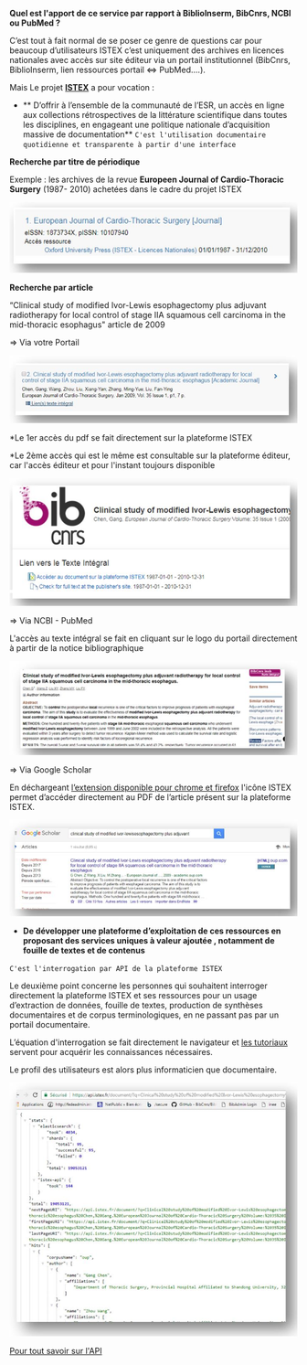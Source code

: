 **Quel est l'apport de ce service par rapport à BiblioInserm, BibCnrs, NCBI ou PubMed ?**


C’est tout à fait normal de se poser ce genre de questions car pour beaucoup d’utilisateurs ISTEX c’est uniquement des archives en licences nationales avec accès sur  site éditeur via un portail institutionnel (BibCnrs, BiblioInserm, lien ressources portail <=> PubMed....).
 
Mais Le projet **[ISTEX](https://www.istex.fr/ )** a pour vocation :
 
- ** D’offrir à l’ensemble de la communauté de l’ESR, un accès en ligne aux collections rétrospectives de la littérature scientifique dans toutes les disciplines, en engageant une politique nationale d’acquisition massive de documentation** 
 `C'est l'utilisation documentaire quotidienne et transparente à partir d'une interface` 




 

**Recherche par titre de périodique**

Exemple : les archives de la revue **Europeen Journal of Cardio-Thoracic Surgery** (1987- 2010) achetées dans le cadre du projet ISTEX 


![ recherchepartitrefac1](../img/fac1.JPG)
 
 

**Recherche par article**


 
“Clinical study of modified Ivor-Lewis esophagectomy plus adjuvant radiotherapy for local control of stage IIA squamous cell carcinoma in the mid-thoracic esophagus" 
 article de 2009


=> Via votre Portail


![ recherchepararticlefac2](../img/fac2.JPG)

 
 
 *Le 1er accès du pdf se fait directement sur la plateforme ISTEX

 *Le 2ème accès qui est le même est consultable sur la plateforme éditeur, car l'accès éditeur et pour l'instant toujours disponible



![ recherchepararticlefac3](../img/fac3.JPG)
 

=> Via NCBI - PubMed 


L'accès au texte intégral se fait en cliquant sur le logo du portail directement à partir de la notice bibliographique 



![ rechercheparpubmedfac4](../img/fac4.JPG)


=> Via Google Scholar

 
En déchargeant [l’extension disponible pour chrome et firefox](https://addons.istex.fr/) l'icône ISTEX permet d’accéder directement au PDF de l’article présent sur la plateforme ISTEX.


![ googlescholarfac5](../img/fac5.JPG)

 
 - **De développer une plateforme d’exploitation de ces ressources en proposant des services uniques à valeur ajoutée , notamment de fouille de textes et de contenus**

 `C'est l'interrogation par API de la plateforme ISTEX`



Le deuxième point concerne les personnes qui souhaitent interroger directement la plateforme ISTEX et ses ressources pour un usage d’extraction de données, fouille de textes, production de synthèses documentaires et de corpus terminologiques, en ne passant pas par un portail documentaire.
 
L’équation d'interrogation se fait directement le navigateur et [les tutoriaux](http://www.inist.fr/?Tutoriels-Interrogation-de-l-API&lang=fr) servent pour acquérir les connaissances nécessaires.


Le profil des utilisateurs est alors plus informaticien que documentaire.
 

 ![equationapifac6](../img/fac6.JPG)

[Pour tout savoir sur l'API](https://api.istex.fr/documentation/)


 

  








